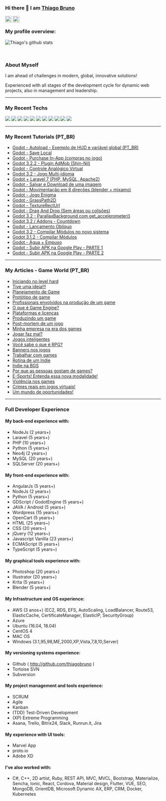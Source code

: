### Hi there 👋 I am [Thiago Bruno](https://github.com/thiagobruno)

<a href="https://www.linkedin.com/in/thiagobruno/">
  <img align="left" alt="Thiago's LinkdeIN" width="22px" src="https://cdn.jsdelivr.net/npm/simple-icons@v3/icons/linkedin.svg" />
</a>
<a href="https://youtube.com/thiagobruno/">
  <img align="left" alt="Thiago's Youtube" width="22px" src="https://cdn.jsdelivr.net/npm/simple-icons@v3/icons/youtube.svg" />
</a>
<br />

### My profile overview:

![Thiago's github stats](https://github-readme-stats-sigma-five.vercel.app/api?username=thiagobruno&show_icons=true&count_private=true&hide=issues,contribs&theme=tokyonight)

<br/>


### About Myself

I am ahead of challenges in modern, global, innovative solutions!

Experienced with all stages of the development cycle for dynamic web projects, also in management and leadership.



---

### My Recent Techs
<div>
<img src="https://img.shields.io/badge/-PHP-blue?style=flat&logo=php&logoColor=ffffff">
<img src="https://img.shields.io/badge/-Laravel-f24141?style=flat&logo=laravel&logoColor=ffffff">
<img src="https://img.shields.io/badge/-HTML5-E34F26?style=flat&logo=html5&logoColor=white"> 
<img src="https://img.shields.io/badge/-CSS3-1572B6?style=flat&logo=css3&logoColor=white">
<img src="https://img.shields.io/badge/-Bootstrap-563D7C?style=flat&logo=bootstrap&logoColor=white">
<img src="https://img.shields.io/badge/-JavaScript-eed718?style=flat&logo=javascript&logoColor=ffffff">
<img src="https://img.shields.io/badge/-Sass-cc6699?style=flat&logo=sass&logoColor=ffffff">
<img src="https://img.shields.io/badge/-GraphQL-e535ab?style=flat&logo=graphql&logoColor=FFFFFF">
<img src="https://img.shields.io/badge/-MySQL-F29111?style=flat&logo=mysql&logoColor=FFFFFF">
<img src="https://img.shields.io/badge/-Express.js-787878?style=flat">
<img src="https://img.shields.io/badge/-Node.js-3C873A?style=flat&logo=Node.js&logoColor=white">
</div>

---

### My Recent Tutorials (PT_BR)

- [Godot - Autoload - Exemplo de HUD e variável global (PT_BR)](https://github.com/thiagobruno/godot_autoload)
- [Godot - Save Local](https://github.com/thiagobruno/godot_savelocal)
- [Godot - Purchase In-App (compras no jogo)](https://github.com/thiagobruno/godot_inapp)
- [Godot 3.2.2 - Plugin AdMob (Shin-Nil)](https://github.com/Shin-NiL/Godot-Android-Admob-Plugin)
- [Godot - Controle Analógico Virtual](https://github.com/thiagobruno/godot_analogcontroller)
- [Godot 3.2 - Jogo Multi-idioma](https://github.com/thiagobruno/godot_locale)
- [Godot + Laravel 7 (PHP, MySQL, Apache2)](https://github.com/thiagobruno/godot_laravel)
- [Godot - Salvar e Download de uma imagem](https://github.com/thiagobruno/godot_download_image)
- [Godot - Movimentação em 8 direções (blender + mixamo)](https://github.com/thiagobruno/godot-8-directions-movement)
- [Godot - Jogo Enigma](https://github.com/thiagobruno/godot_game_enigma)
- [Godot - GrassPath2D](https://github.com/thiagobruno/godot_TBP_grassPath2d)
- [Godot - TextureRectUrl](https://github.com/thiagobruno/godot_texturerecturl)
- [Godot - Drag And Drop (Sem áreas ou colisões)](https://github.com/thiagobruno/godot_dragndrop)
- [Godot 3.2 - ParallaxBackground com get_accelerometer()](https://github.com/thiagobruno/godot_accelerometer)
- [Godot 3.2 / Addons - Countdown](https://github.com/thiagobruno/godot3.2_countdown)
- [Godot - Lançamento Oblíquo](https://github.com/thiagobruno/godot_lancamentoobliquo)
- [Godot 3.2 - Compilar Módulos no novo sistema](https://github.com/thiagobruno/godot3.2_compilarmodulo)
- [Godot 3.1.2 - Compilar Módulos](https://github.com/thiagobruno/godot3.1_compilarmodulo)
- [Godot - Água + Empuxo](https://github.com/thiagobruno/godot-buoyancy-water-object)
- [Godot - Subir APK na Google Play - PARTE 1](https://www.youtube.com/watch?v=GUXQVwFlOMg)
- [Godot - Subir APK na Google Play - PARTE 2](https://www.youtube.com/watch?v=dAJF7GhD_UU)

---

### My Articles - Game World (PT_BR)

- [Iniciando no level hard](http://wefollow.web15f14.uni5.net/iniciando-no-level-hard-mercado-de-games/)
- [Tive uma ideia!!!](http://wefollow.web15f14.uni5.net/tive-uma-ideia-mercado-de-games/)
- [Planejamento de Game](http://wefollow.web15f14.uni5.net/planejamento-de-game/)
- [Protótipo de game](http://wefollow.web15f14.uni5.net/prototipo-de-game-mercado-de-games/)
- [Profissionais envolvidos na produção de um game](http://wefollow.web15f14.uni5.net/profissionais-envolvidos-na-producao-de-game/)
- [O que é Game Engine?](http://wefollow.web15f14.uni5.net/o-que-e-game-engine/)
- [Plataformas e licenças](http://wefollow.web15f14.uni5.net/plataformas-e-licencas-mercado-de-games/)
- [Produzindo um game](http://wefollow.web15f14.uni5.net/produzindo-um-game-mercado-de-games/)
- [Post-mortem de um jogo](http://wefollow.web15f14.uni5.net/post-mortem-de-um-jogo/)
- [Minha empresa na era dos games](http://wefollow.web15f14.uni5.net/minha-empresa-na-era-dos-games/)
- [Jogar faz mal?](http://wefollow.web15f14.uni5.net/jogar-faz-mal/)
- [Jogos inteligentes](http://wefollow.web15f14.uni5.net/jogos-inteligentes/)
- [Você sabe o que é RPG?](http://wefollow.web15f14.uni5.net/voce-sabe-o-que-e-rpg/)
- [Banners nos jogos](http://wefollow.web15f14.uni5.net/banners-nos-jogos/)
- [Trabalhar com games](http://wefollow.web15f14.uni5.net/trabalhar-com-games/)
- [Rotina de um Indie](http://wefollow.web15f14.uni5.net/rotina-de-um-indie/)
- [Indie na BGS](http://wefollow.web15f14.uni5.net/indie-na-bgs/)
- [Por que as pessoas gostam de games?](http://wefollow.web15f14.uni5.net/por-que-gostar-de-games/)
- [E-Sports! Entenda essa nova modalidade!](http://wefollow.web15f14.uni5.net/e-sports-entenda-essa-nova-modalidade/)
- [Violência nos games](http://wefollow.web15f14.uni5.net/violencia-nos-games/)
- [Crimes reais em jogos virtuais!](http://wefollow.web15f14.uni5.net/crimes-reais-em-jogos-virtuais/)
- [Um mundo de oportunidades!](http://wefollow.web15f14.uni5.net/um-mundo-de-oportunidades/)

---

### Full Developer Experience

#### My back-end experience with:
- NodeJs (2 years+)
- Laravel (5 years+)
- PHP (10 years+)
- Python (5 years+)
- Neo4j (2 years+)
- MySQL (20 years+)
- SQLServer (20 years+)

#### My front-end experience with:
- AngularJs (5 years+)
- NodeJs (2 years+)
- Python (5 years+)
- GDScript / GodotEngine (5 years+)
- JAVA / Android (5 years+)
- Wordpress (15 years+)
- OpenCart (5 years+)
- HTML (25 years~)
- CSS (20 years~)
- jQuery (12 years~)
- Javascript Vanilla (23 years+)
- ECMAScript (5 years+)
- TypeScript (5 years~)

#### My graphical tools experience with:
- Photoshop (20 years+)
- Illustrator (20 years+)
- Krita (5 years+)
- Blender (5 years+)

#### My Infrastructure and OS experience:
- AWS (3 anos+) (EC2, RDS, EFS, AutoScaling, LoadBalancer, Route53, ElasticCache, CertificateManager, ElasticIP, SecurityGroup)
- Azure
- Ubuntu (16.04, 18.04)
- CentOS 4
- MAC OS
- Windows (3.1,95,98,ME,2000,XP,Vista,7,8,10,Server)

#### My versioning systems experience:
- Github ( http://github.com/thiagobruno )
- Tortoise SVN
- Subversion

#### My project management and tools experience:
- SCRUM
- Agile
- Kanban
- (TDD) Test-Driven Development
- (XP) Extreme Programming
- Asana, Trello, Bitrix24, Slack, Runrun.it, Jira

#### My experience with UI tools:
- Marvel App
- proto.io
- Adobe XD

#### I've also worked with:
- C#, C++, 2D artist, Ruby, REST API, MVC, MVCL, Bootstrap, Materialize, Sencha, Ionic, React, Cordova, Material design, Flutter, VUE, SEO, MongoDB, OrientDB, Microsoft Dynamic AX, ERP, CRM, Docker, Kubernetes

